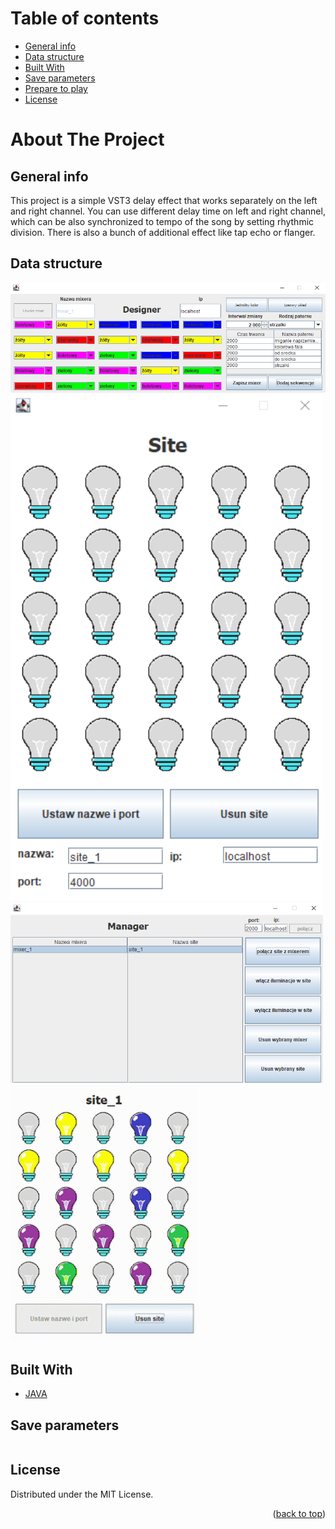 # Table of contents
* [General info](#general-info)
* [Data structure](#data-structure)
* [Built With](#built-with)
* [Save parameters](#save-parameters)
* [Prepare to play](#prepare-to-play)
* [License](#license)

# About The Project

## General info

<p class="text-justify">
This project is a simple VST3 delay effect that works separately on the left and right channel. You can use different delay time on left and right channel, which can be also synchronized to tempo of the song by setting rhythmic division.   There is also a bunch of additional effect like tap echo or flanger.
</p>

## Data structure

<img src = "https://github.com/jarekkopaczewski/LightControl/blob/6477d28369ab28a2cc142aa37db4a43fa97ef058/designer.png" width = "700"/>
<img src = "https://github.com/jarekkopaczewski/LightControl/blob/6477d28369ab28a2cc142aa37db4a43fa97ef058/site.png" width = "500"/>
<img src = "https://github.com/jarekkopaczewski/LightControl/blob/6477d28369ab28a2cc142aa37db4a43fa97ef058/manager.png" width = "500"/>
<img src = "https://github.com/jarekkopaczewski/LightControl/blob/6477d28369ab28a2cc142aa37db4a43fa97ef058/video.gif" width = "300"/>


## Built With

* [JAVA](https://www.java.com/pl/)

## Save parameters

```java
```

## License

Distributed under the MIT License.

<p align="right">(<a href="#top">back to top</a>)</p>
